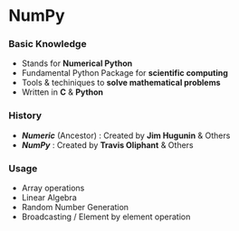 # NumPy

### Basic Knowledge
*   Stands for **Numerical Python**
*   Fundamental Python Package for **scientific computing**
*   Tools & techiniques to **solve mathematical problems**
*   Written in **C** & **Python**

### History
*   ***Numeric*** (Ancestor) : Created by **Jim Hugunin** & Others
*   ***NumPy*** : Created by **Travis Oliphant** & Others

### Usage
*   Array operations
*   Linear Algebra
*   Random Number Generation
*   Broadcasting / Element by element operation